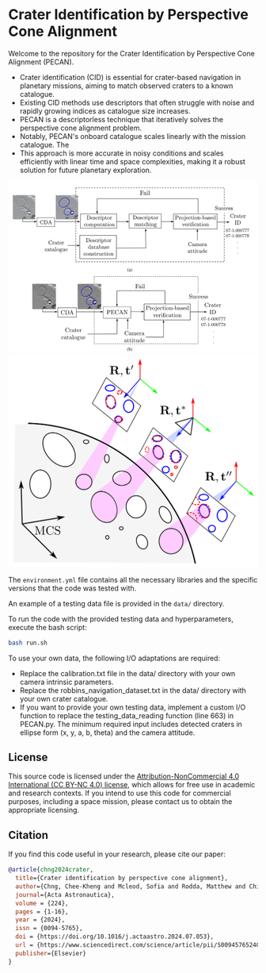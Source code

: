 # Crater Identification by Perspective Cone Alignment
Welcome to the repository for the Crater Identification by Perspective Cone Alignment (PECAN). 

- Crater identification (CID) is essential for crater-based navigation in planetary missions, aiming to match observed craters to a known catalogue. 
- Existing CID methods use descriptors that often struggle with noise and rapidly growing indices as catalogue size increases. 
- PECAN is a descriptorless technique that iteratively solves the perspective cone alignment problem. 
- Notably, PECAN's onboard catalogue scales linearly with the mission catalogue. The 
- This approach is more accurate in noisy conditions and scales efficiently with linear time and space complexities, making it a robust solution for future planetary exploration.

![Figure 1](images/existing_CID_vs_PECAN.png)
![Description of the image](images/pecan_cid_concept.png "This is an optional title")


The `environment.yml` file contains all the necessary libraries and the specific versions that the code was tested with.

An example of a testing data file is provided in the `data/` directory.

To run the code with the provided testing data and hyperparameters, execute the bash script:
```bash
bash run.sh
```

To use your own data, the following I/O adaptations are required:
 - Replace the calibration.txt file in the data/ directory with your own camera intrinsic parameters.
 - Replace the robbins_navigation_dataset.txt in the data/ directory with your own crater catalogue.
 - If you want to provide your own testing data, implement a custom I/O function to replace the testing_data_reading function (line 663) in PECAN.py. The minimum required input includes detected craters in ellipse form (x, y, a, b, theta) and the camera attitude.

## License
This source code is licensed under the [Attribution-NonCommercial 4.0 International (CC BY-NC 4.0) license](https://github.com/ckchng/PECAN/blob/main/LICENSE), which allows for free use in academic and research contexts. If you intend to use this code for commercial purposes, including a space mission, please contact us to obtain the appropriate licensing.


## Citation

If you find this code useful in your research, please cite our paper:

```bibtex
@article{chng2024crater,
  title={Crater identification by perspective cone alignment},
  author={Chng, Chee-Kheng and Mcleod, Sofia and Rodda, Matthew and Chin, Tat-Jun},
  journal={Acta Astronautica},
  volume = {224},
  pages = {1-16},
  year = {2024},
  issn = {0094-5765},
  doi = {https://doi.org/10.1016/j.actaastro.2024.07.053},
  url = {https://www.sciencedirect.com/science/article/pii/S0094576524004211},
  publisher={Elsevier}
}
